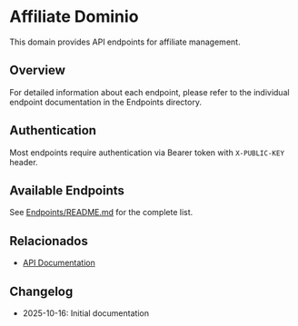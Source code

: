 # Affiliate Dominio

This domain provides API endpoints for affiliate management.

## Overview

For detailed information about each endpoint, please refer to the individual endpoint documentation in the Endpoints directory.

## Authentication

Most endpoints require authentication via Bearer token with `X-PUBLIC-KEY` header.

## Available Endpoints

See [Endpoints/README.md](./Endpoints/README.md) for the complete list.

## Relacionados

- [API Documentation](../README.md)

## Changelog

- 2025-10-16: Initial documentation
